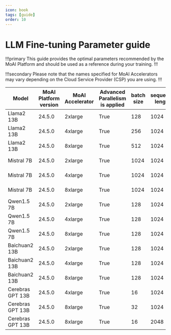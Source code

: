 ```yaml
---
icon: book
tags: [guide]
order: 10
---
```


# LLM Fine-tuning Parameter guide


!!!primary 
This guide provides the optimal parameters recommended by the MoAI Platform and should be used as a reference during your training.
!!!

!!!secondary 
Please note that the names specified for MoAI Accelerators may vary depending on the Cloud Service Provider (CSP) you are using.
!!!

| Model | MoAI Platform version | MoAI Accelerator | Advanced Parallelism is applied | batch size | sequence length | vram Usage | Training Time | throughput |
| --- | --- | --- | --- | --- | --- | --- | --- | --- |
| Llama2 13B | 24.5.0 | 2xlarge | True | 128 | 1024 | 790454 MiB | 400m | 65,565 |
| Llama2 13B | 24.5.0 | 4xlarge | True | 256 | 1024 | 1,121,814 MiB | 233m | 150,406 |
| Llama2 13B | 24.5.0 | 8xlarge | True | 512 | 1024 | 1,853,432 MiB | 560m | 315,004 |
| Mistral 7B | 24.5.0 | 2xlarge | True | 1024 | 1024 | 790,572 MiB | 17m | 69,840 |
| Mistral 7B | 24.5.0 | 4xlarge | True | 1024 | 1024 | 1,138,546 MiB | 24m | 62,582 |
| Mistral 7B | 24.5.0 | 8xlarge | True | 1024 | 1024 | 1,767,888 MiB | 25m | 163,839 |
| Qwen1.5 7B | 24.5.0 | 2xlarge | True | 128 | 1024 | 638,460 MiB | 13m | 15,890 |
| Qwen1.5 7B | 24.5.0 | 4xlarge | True | 128 | 1024 | 1,680,233 MiB | 7m | 194,282 |
| Qwen1.5 7B | 24.5.0 | 8xlarge | True | 128 | 1024 | 2,146,115 MiB | 7m | 376,493 |
| Baichuan2 13B | 24.5.0 | 2xlarge | True | 128 | 1024 | 866,656 MiB | 30m | 99,873 |
| Baichuan2 13B | 24.5.0 | 4xlarge | True | 128 | 1024 | 154,12123 | 28m | 191,605 |
| Baichuan2 13B | 24.5.0 | 8xlarge | True | 128 | 1024 | 2,845,656 MiB | 17m | 384,165 |
| Cerebras GPT 13B | 24.5.0 | 4xlarge | True | 16 | 1024 | 1,764,955 MiB | 81m | 6,841 |
| Cerebras GPT 13B | 24.5.0 | 8xlarge | True | 32 | 1024 | 3,460,240 MiB | 62m | 13,286 |
| Cerebras GPT 13B | 24.5.0 | 8xlarge | True | 16 | 2048 | 1,951,344 MiB | 100m | 18,001 |
